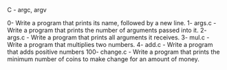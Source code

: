 C - argc, argv

0- Write a program that prints its name, followed by a new line.
1- args.c - Write a program that prints the number of arguments passed into it.
2- args.c - Write a program that prints all arguments it receives.
3- mul.c - Write a program that multiplies two numbers.
4- add.c - Write a program that adds positive numbers
100- change.c - Write a program that prints the minimum number of coins to make change for an amount of money.
